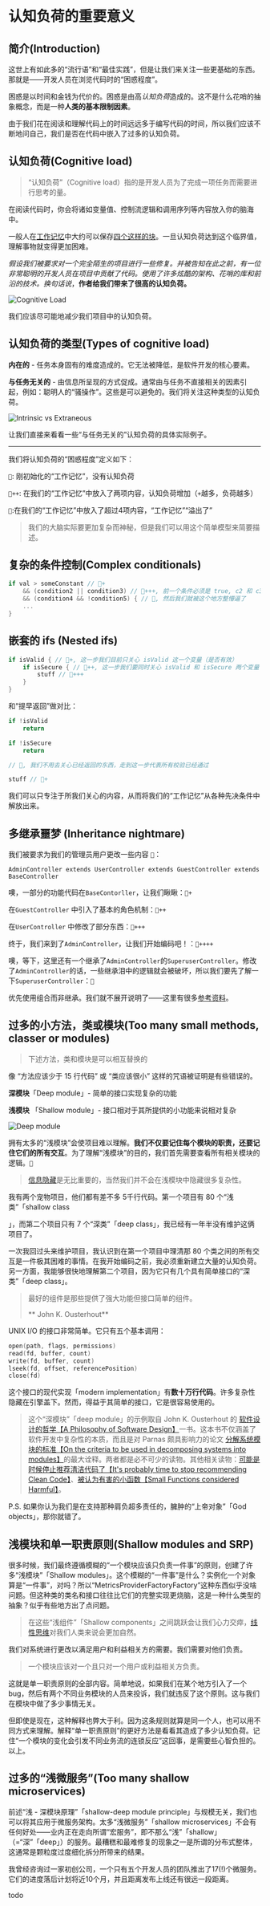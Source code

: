 # 认知负荷的重要意义

## 简介(Introduction)

这世上有如此多的“流行语”和“最佳实践”，但是让我们来关注一些更基础的东西。那就是——开发人员在浏览代码时的“困惑程度”。

困惑是以时间和金钱为代价的。困惑是由高*认知负荷*造成的。这不是什么花哨的抽象概念，而是一种**人类的基本限制因素**。

由于我们花在阅读和理解代码上的时间远远多于编写代码的时间，所以我们应该不断地问自己，我们是否在代码中嵌入了过多的认知负荷。

## 认知负荷(Cognitive load)

> “认知负荷”（Cognitive load）指的是开发人员为了完成一项任务而需要进行思考的量。

在阅读代码时，你会将诸如变量值、控制流逻辑和调用序列等内容放入你的脑海中。

一般人在[工作记忆](https://baike.baidu.com/item/%E5%B7%A5%E4%BD%9C%E8%AE%B0%E5%BF%86/5197761)中大约可以保存[四个这样的块](https://github.com/zakirullin/cognitive-load/issues/16)。一旦认知负荷达到这个临界值，理解事物就变得更加困难。

*假设我们被要求对一个完全陌生的项目进行一些修复。并被告知在此之前，有一位非常聪明的开发人员在项目中贡献了代码。使用了许多炫酷的架构、花哨的库和前沿的技术。换句话说*，**作者给我们带来了很高的认知负荷。**

![Cognitive Load](./img/cognitiveloadv5.png)

我们应该尽可能地减少我们项目中的认知负荷。

## 认知负荷的类型(Types of cognitive load)

**内在的** - 任务本身固有的难度造成的。它无法被降低，是软件开发的核心要素。

**与任务无关的** - 由信息所呈现的方式促成。通常由与任务不直接相关的因素引起，例如：聪明人的“骚操作”。这些是可以避免的。我们将关注这种类型的认知负荷。

![Intrinsic vs Extraneous](./img/smartauthorv13.png)

让我们直接来看看一些“与任务无关的”认知负荷的具体实际例子。

---

我们将认知负荷的“困惑程度”定义如下：

`🧠`: 刚初始化的“工作记忆”，没有认知负荷

`🧠++`: 在我们的“工作记忆”中放入了两项内容，认知负荷增加（`+`越多，负荷越多）

`🤯`:在我们的“工作记忆”中放入了超过4项内容，“工作记忆”“溢出了”

> 我们的大脑实际要更加复杂而神秘，但是我们可以用这个简单模型来简要描述。

## 复杂的条件控制(Complex conditionals)

```go
if val > someConstant // 🧠+
    && (condition2 || condition3) // 🧠+++, 前一个条件必须是 true, c2 和 c3 中的任意一个应该为 true
    && (condition4 && !condition5) { // 🤯, 然后我们就被这个地方整懵逼了
    ...
}
```

## 嵌套的 ifs (Nested ifs)

```go
if isValid { // 🧠+, 这一步我们目前只关心 isValid 这一个变量（是否有效）
    if isSecure { // 🧠++, 这一步我们要同时关心 isValid 和 isSecure 两个变量（是否有效并且安全）
        stuff // 🧠+++
    }
} 
```

和“提早返回”做对比：

```go
if !isValid
    return

if !isSecure
    return

// 🧠, 我们不用去关心已经返回的东西，走到这一步代表所有校验已经通过

stuff // 🧠+
```

我们可以只专注于所我们关心的内容，从而将我们的“工作记忆”从各种先决条件中解放出来。

## 多继承噩梦 (Inheritance nightmare)

我们被要求为我们的管理员用户更改一些内容 `🧠`：

`AdminController extends UserController extends GuestController extends BaseController`

噢，一部分的功能代码在`BaseContorller`，让我们瞅瞅：`🧠+`

在`GuestController` 中引入了基本的角色机制：`🧠++`

在`UserController` 中修改了部分东西：`🧠+++`

终于，我们来到了`AdminController`，让我们开始编码吧！：`🧠++++`

噢，等下，这里还有一个继承了`AdminController`的`SuperuserController`。修改了`AdminController`的话，一些继承泪中的逻辑就会被破坏，所以我们要先了解一下`SuperuserController`：`🤯`

优先使用组合而非继承。我们就不展开说明了——这里有很多[参考资料](https://www.youtube.com/watch?v=hxGOiiR9ZKg)。

## 过多的小方法，类或模块(Too many small methods, classer or modules)

> 下述方法，类和模块是可以相互替换的

像 “方法应该少于 15 行代码” 或 “类应该很小” 这样的咒语被证明是有些错误的。

**深模块**「Deep module」- 简单的接口实现复杂的功能

**浅模块** 「Shallow module」- 接口相对于其所提供的小功能来说相对复杂

![Deep module](./img/deepmodulev5.png)

拥有太多的“浅模块”会使项目难以理解。**我们不仅要记住每个模块的职责，还要记住它们的所有交互**。为了理解“浅模块”的目的，我们首先需要查看所有相关模块的逻辑。`🤯`

> [信息隐藏](https://baike.baidu.com/item/%E4%BF%A1%E6%81%AF%E9%9A%90%E8%97%8F/3230616)是无比重要的，当然我们并不会在浅模块中隐藏很多复杂性。

我有两个宠物项目，他们都有差不多 5千行代码。第一个项目有 80 个“浅类”「shallow class

」，而第二个项目只有 7 个“深类”「deep class」，我已经有一年半没有维护这俩项目了。

一次我回过头来维护项目，我认识到在第一个项目中理清那 80 个类之间的所有交互是一件极其困难的事情。在我开始编码之前，我必须重新建立大量的认知负荷。另一方面，我能够很快地理解第二个项目，因为它只有几个具有简单接口的“深类”「deep class」。

> 最好的组件是那些提供了强大功能但接口简单的组件。  
> 
> ** John K. Ousterhout**

UNIX I/O 的接口非常简单。它只有五个基本调用：

```c
open(path, flags, permissions)
read(fd, buffer, count)
write(fd, buffer, count)
lseek(fd, offset, referencePosition)
close(fd)
```

这个接口的现代实现「modern implementation」有**数十万行代码**。许多复杂性隐藏在引擎盖下。然而，得益于其简单的接口，它是很容易使用的。

> 这个“深模块”「deep module」的示例取自 John K. Ousterhout 的 [软件设计的哲学【A Philosophy of Software Design】](https://web.stanford.edu/~ouster/cgi-bin/book.php)一书。这本书不仅涵盖了软件开发中复杂性的本质，而且是对 Parnas 颇具影响力的论文 [分解系统模块的标准【On the criteria to be used in decomposing systems into modules】](https://www.win.tue.nl/~wstomv/edu/2ip30/references/criteria_for_modularization.pdf)的最大诠释。两者都是必不可少的读物。其他相关读物：[可能是时候停止推荐清洁代码了【It's probably time to stop recommending Clean Code】](https://qntm.org/clean)、[被认为有害的小函数【Small Functions considered Harmful】](https://copyconstruct.medium.com/small-functions-considered-harmful-91035d316c29)。

P.S. 如果你认为我们是在支持那种肩负超多责任的，臃肿的“上帝对象”「God objects」，那你就错了。

## 浅模块和单一职责原则(Shallow modules and SRP)

很多时候，我们最终遵循模糊的“一个模块应该只负责一件事”的原则，创建了许多“浅模块”「Shallow modules」。这个模糊的“一件事”是什么？实例化一个对象算是“一件事”，对吗？所以“MetricsProviderFactoryFactory”这种东西似乎没啥问题。但这种类的类名和接口往往比它们的完整实现更烧脑，这是一种什么类型的抽象？似乎有些地方出了点问题。

> 在这些“浅组件”「Shallow components」之间跳跃会让我们心力交瘁，[线性思维](https://blog.separateconcerns.com/2023-09-11-linear-code.html)对我们人类来说会更加自然。

我们对系统进行更改以满足用户和利益相关方的需要。我们需要对他们负责。

> 一个模块应该对一个且只对一个用户或利益相关方负责。

这就是单一职责原则的全部内容。简单地说，如果我们在某个地方引入了一个 bug，然后有两个不同业务模块的人员来投诉，我们就违反了这个原则。这与我们在模块中做了多少事情无关。

但即使是现在，这种解释也弊大于利。因为这条规则就算是同一个人，也可以用不同方式来理解。解释“单一职责原则”的更好方法是看看其造成了多少认知负荷。记住“一个模块的变化会引发不同业务流的连锁反应”这回事，是需要些心智负担的。以上。

## 过多的“浅微服务”(Too many shallow microservices)

前述“浅 - 深模块原理”「shallow-deep module principle」与规模无关，我们也可以将其应用于微服务架构。太多“浅微服务”「shallow microservices」不会有任何好处——业内正在走向所谓“宏服务”，即不那么“浅”「shallow」（=“深”「deep」）的服务。最糟糕和最难修复的现象之一是所谓的分布式整体，这通常是颗粒度过度细化拆分所带来的结果。

我曾经咨询过一家初创公司，一个只有五个开发人员的团队推出了17(!)个微服务。它们的进度落后计划将近10个月，并且距离发布上线还有很远一段距离。

todo
